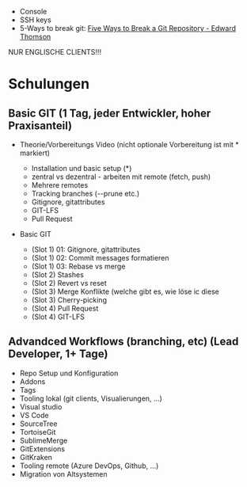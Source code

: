 * Console
* SSH keys
* 5-Ways to break git: [Five Ways to Break a Git Repository - Edward Thomson](https://youtu.be/uwJI-_08mCs)

NUR ENGLISCHE CLIENTS!!!

# Schulungen
## Basic GIT (1 Tag, jeder Entwickler, hoher Praxisanteil)
* Theorie/Vorbereitungs Video (nicht optionale Vorbereitung ist mit * markiert)
  * Installation und basic setup (*)
  * zentral vs dezentral - arbeiten mit remote (fetch, push)
  * Mehrere remotes
  * Tracking branches (--prune etc.)
  * Gitignore, gitattributes
  * GIT-LFS
  * Pull Request

* Basic GIT
  * (Slot 1) 01: Gitignore, gitattributes
  * (Slot 1) 02: Commit messages formatieren
  * (Slot 1) 03: Rebase vs merge
  * (Slot 2) Stashes
  * (Slot 2) Revert vs reset
  * (Slot 3) Merge Konflikte (welche gibt es, wie löse ic   diese
  * (Slot 3) Cherry-picking
  * (Slot 4) Pull Request
  * (Slot 4) GIT-LFS

## Advandced Workflows (branching, etc) (Lead Developer, 1+ Tage)
* Repo Setup und Konfiguration
* Addons
* Tags
* Tooling lokal (git clients, Visualierungen, …)
* Visual studio
* VS Code
* SourceTree
* TortoiseGit
* SublimeMerge
* GitExtensions
* GitKraken
* Tooling remote (Azure DevOps, Github, …)
* Migration von Altsystemen